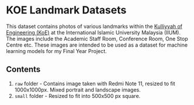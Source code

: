 # KOE Landmark Datasets

This dataset contains photos of various landmarks within the [Kulliyyah of Engineering (KoE)](https://www.iium.edu.my/kulliyyah/koe) at the International Islamic University Malaysia (IIUM). The images include the Academic Staff Room, Conference Room, One Stop Centre etc. These images are intended to be used as a dataset for machine learning models for my Final Year Project.

## Contents

1. `raw` folder - Contains image taken with Redmi Note 11, resized to fit 1000x1000px. Mixed portrait and landscape images.
2. `small` folder - Resized to fit into 500x500 px square.

